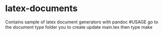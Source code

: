 # latex-documents
Contains sample of latex document generators with pandoc
#USAGE
go to the document type folder you to create
update main.tex
then type make
